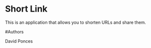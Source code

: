 # Short Link

This is an application that allows you to shorten URLs and share them.

#Authors

David Ponces
